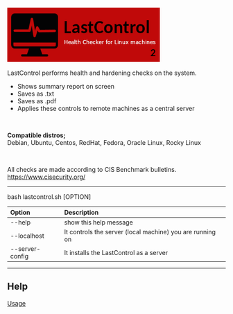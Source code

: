 ![alt text](doc/images/lastcontrol_logo.png "LastControl")
<br>

LastControl performs health and hardening checks on the system. <br>

- Shows summary report on screen
- Saves as .txt
- Saves as .pdf
- Applies these controls to remote machines as a central server

<br>

**Compatible distros;** <br>
Debian, Ubuntu, Centos, RedHat, Fedora, Oracle Linux, Rocky Linux<br>

<br>

All checks are made according to CIS Benchmark bulletins.<br>
https://www.cisecurity.org/

---

bash lastcontrol.sh [OPTION] <br>

| Option           | Description                                                |
| :--------------- | :--------------------------------------------------------- |
| --help           | show this help message                                     |
| --localhost      | It controls the server (local machine) you are running on  |
| --server-config  | It installs the LastControl as a server                    |

---

## Help

[Usage](https://github.com/eesmer/LastControl/blob/main/lastcontrol-handbook.md)

